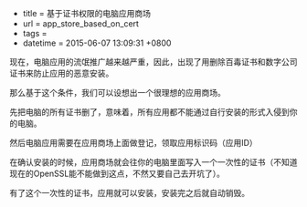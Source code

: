  - title = 基于证书权限的电脑应用商场
 - url = app_store_based_on_cert
 - tags = 
 - datetime = 2015-06-07 13:09:31 +0800

现在，电脑应用的流氓推广越来越严重，因此，出现了用删除百毒证书和数字公司证书来防止应用的恶意安装。

那么基于这个条件，我们可以设想出一个很理想的应用商场。

先把电脑的所有证书删了，意味着，所有应用都不能通过自行安装的形式入侵到你的电脑。

然后电脑应用需要在应用商场上面做登记，领取应用标识码（应用ID）

在确认安装的时候，应用商场就会往你的电脑里面写入一个一次性的证书（不知道现在的OpenSSL能不能做到这点，不然又要自己去开坑了）。

有了这个一次性的证书，应用就可以安装，安装完之后就自动销毁。